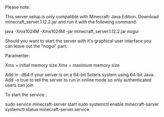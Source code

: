 Please note: 

This server setup is only compatible with Minecraft: Java Edition.
Download minecraft_server.1.12.2.jar and run it with the following command:

java -Xmx1024M -Xms1024M -jar minecraft_server.1.12.2.jar nogui

Should you want to start the server with it's graphical user interface you can leave out the "nogui" part.

Paramenter:

Xms = initial memory size
Xmx = maximum memory size

Add in -d64 if your server is on a 64-bit Solaris system using 64-bit Java.
Add -o true to tell the server to run in online mode so only authenticated users can join

To start the service :

sudo service minecraft-server start
sudo systemctl enable minecraft-server
systemctl status minecraft-server.service 